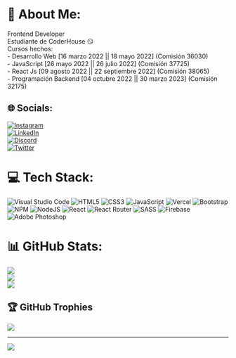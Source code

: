 # 💫 About Me:
Frontend Developer<br>Estudiante de CoderHouse 😏<br>Cursos hechos:<br>- Desarrollo Web [16 marzo 2022 || 18 mayo 2022] (Comisión 36030)<br>- JavaScript [26 mayo 2022 || 26 julio 2022] (Comisión 37725)<br>- React Js [09 agosto 2022 || 22 septiembre 2022] (Comisión 38065)<br>- Programación Backend [04 octubre 2022 || 30 marzo 2023] (Comisión 32175)


## 🌐 Socials:
[![Instagram](https://img.shields.io/badge/Instagram-%23E4405F.svg?logo=Instagram&logoColor=white)](https://instagram.com/santiago_delgauto) <br>
[![LinkedIn](https://img.shields.io/badge/LinkedIn-%230077B5.svg?logo=linkedin&logoColor=white)](https://linkedin.com/in/santiagogauto) <br>
[![Discord](https://img.shields.io/badge/Discord-%237289DA.svg?logo=discord&logoColor=white)](https://discord.gg/𝓘𝓐𝓝𝓣𝓘#8082) <br>
[![Twitter](https://img.shields.io/badge/Twitter-%231DA1F2.svg?logo=Twitter&logoColor=white)](https://twitter.com/@Santiago_Gaut0) 

# 💻 Tech Stack:
![Visual Studio Code](https://img.shields.io/badge/Visual%20Studio%20Code-0078d7.svg?style=for-the-badge&logo=visual-studio-code&logoColor=white) ![HTML5](https://img.shields.io/badge/html5-%23E34F26.svg?style=for-the-badge&logo=html5&logoColor=white) ![CSS3](https://img.shields.io/badge/css3-%231572B6.svg?style=for-the-badge&logo=css3&logoColor=white) ![JavaScript](https://img.shields.io/badge/javascript-%23323330.svg?style=for-the-badge&logo=javascript&logoColor=%23F7DF1E) ![Vercel](https://img.shields.io/badge/vercel-%23000000.svg?style=for-the-badge&logo=vercel&logoColor=white) ![Bootstrap](https://img.shields.io/badge/bootstrap-%23563D7C.svg?style=for-the-badge&logo=bootstrap&logoColor=white) ![NPM](https://img.shields.io/badge/NPM-%23000000.svg?style=for-the-badge&logo=npm&logoColor=white) ![NodeJS](https://img.shields.io/badge/node.js-6DA55F?style=for-the-badge&logo=node.js&logoColor=white) ![React](https://img.shields.io/badge/react-%2320232a.svg?style=for-the-badge&logo=react&logoColor=%2361DAFB) ![React Router](https://img.shields.io/badge/React_Router-CA4245?style=for-the-badge&logo=react-router&logoColor=white) ![SASS](https://img.shields.io/badge/SASS-hotpink.svg?style=for-the-badge&logo=SASS&logoColor=white) ![Firebase](https://img.shields.io/badge/firebase-%23039BE5.svg?style=for-the-badge&logo=firebase) ![Adobe Photoshop](https://img.shields.io/badge/adobephotoshop-%2331A8FF.svg?style=for-the-badge&logo=adobephotoshop&logoColor=white)
# 📊 GitHub Stats:
![](https://github-readme-stats.vercel.app/api?username=SantiagoGauto&theme=midnight-purple&hide_border=true&include_all_commits=true&count_private=false)<br/>
![](https://github-readme-streak-stats.herokuapp.com/?user=SantiagoGauto&theme=midnight-purple&hide_border=true)<br/>
![](https://github-readme-stats.vercel.app/api/top-langs/?username=SantiagoGauto&theme=midnight-purple&hide_border=true&include_all_commits=true&count_private=false&layout=compact)

## 🏆 GitHub Trophies
![](https://github-profile-trophy.vercel.app/?username=SantiagoGauto&theme=juicyfresh&no-frame=true&no-bg=false&margin-w=4)

---
[![](https://visitcount.itsvg.in/api?id=SantiagoGauto&icon=5&color=6)](https://visitcount.itsvg.in)

<!-- Proudly created with GPRM ( https://gprm.itsvg.in ) -->
